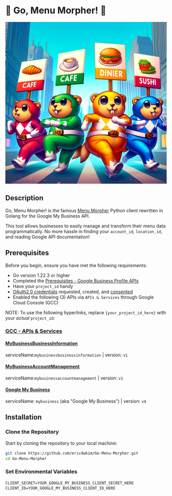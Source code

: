 # 🌟 Go, Menu Morpher! 🌟

![img.png](asset/go_menu_morpher.png)
## Description

Go, Menu Morpher! is the famous [Menu Morpher](https://github.com/ericdwkim/Menu-Morpher) Python client rewritten in Golang for the Google My Business API. 

This tool allows businesses to easily manage and transform their menu data programmatically. No more hassle in finding your `account_id`, `location_id`, and reading Google API documentation! 

## Prerequisites

Before you begin, ensure you have met the following requirements:

- Go version 1.22.3 or higher
- Completed the [Prerequisites - Google Business Profile APIs](https://developers.google.com/my-business/content/prereqs)
- Have your `project_id` handy
- [OAuth2.0 credentials](https://developers.google.com/my-business/content/basic-setup#request-client-id) requested, created, and [consented](https://console.cloud.google.com/apis/credentials/consent?project={your_project_id_here})
- Enabled the following (3) APIs via `APIs & Services` through Google Cloud Console (GCC)

NOTE: To use the following hyperlinks, replace `{your_project_id_here}` with your _actual_ `project_id`:

### [GCC - APIs & Services](https://console.cloud.google.com/apis/dashboard?project={your_project_id_here})

#### [MyBusinessBusinessInformation](https://console.cloud.google.com/apis/api/mybusinessbusinessinformation.googleapis.com/metrics?project={your_project_id_here})
serviceName:`mybusinessbusinessinformation` |
version: `v1`
#### [MyBusinessAccountManagement](https://console.cloud.google.com/apis/api/mybusinessaccountmanagement.googleapis.com/metrics?project={your_project_id_here})
serviceName:`mybusinessaccountmanagement` |
version: `v1`
#### [Google My Business](https://console.cloud.google.com/apis/api/mybusiness.googleapis.com/quotas?project={your_project_id_here}) 
serviceName: `mybusiness` (aka "Google My Business") |
version: `v4`


## Installation

### Clone the Repository

Start by cloning the repository to your local machine:

```bash
git clone https://github.com/ericdwkim/Go-Menu-Morpher.git
cd Go-Menu-Morpher
```

### Set Environmental Variables

```dotenv
CLIENT_SECRET=YOUR_GOOGLE_MY_BUSINESS_CLIENT_SECRET_HERE
CLIENT_ID=YOUR_GOOGLE_MY_BUSINESS_CLIENT_ID_HERE
```